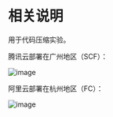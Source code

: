# 相关说明

用于代码压缩实验。

腾讯云部署在广州地区（SCF）：

![image](https://github.com/anycodes/compress-lab/assets/21079031/120271d2-41e5-45ed-bcb6-0b96299738f4)

阿里云部署在杭州地区（FC）：

![image](https://github.com/anycodes/compress-lab/assets/21079031/2c55fee9-6b00-4a5a-9b34-6c35d32f1596)
